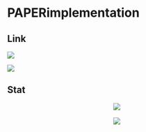 # PAPERimplementation

## Link
<a href="https://www.notion.so/EUN-41f99dd0cfcf4b4f9fa3df0cad4a1541">
  <p>
    <img src="https://img.shields.io/badge/Notion-5B0BB5?style=flat-square&logo=Notion&logoColor=white"/>
  </p>
</a>

<a href="https://l-he.tistory.com/">
  <p>
    <img src="https://img.shields.io/badge/Tistory-000000?style=flat-square&logo=Tistory&logoColor=white"/>
  </p>
</a>
  
## Stat
<div align="center">
  <img src="https://github-readme-stats.vercel.app/api/top-langs/?username=thewLHE&layout=compact"><br><br>
  <img src="https://github-readme-stats.vercel.app/api?username=thewLHE&show_icons=true">
</div>
